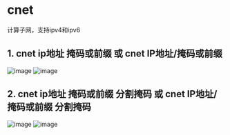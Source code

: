 # cnet
计算子网，支持ipv4和ipv6
## 1. cnet ip地址 掩码或前缀 或 cnet IP地址/掩码或前缀
![image](https://github.com/user-attachments/assets/2aa15c7e-27f9-40b6-b7e7-a6ab90159149)
![image](https://github.com/user-attachments/assets/d1fc1a12-b081-41f7-beb7-876418e13695)

## 2. cnet ip地址 掩码或前缀 分割掩码 或 cnet IP地址/掩码或前缀 分割掩码
![image](https://github.com/user-attachments/assets/4f379ecc-c9a9-428f-93f6-823b9900bc9b)
![image](https://github.com/user-attachments/assets/9c5938e9-22af-4812-ba42-7a9dfb169d90)
